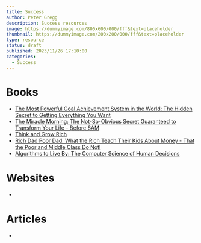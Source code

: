 ```yaml
---
title: Success
author: Peter Gregg
description: Success resources 
image: https://dummyimage.com/800x600/000/fff&text=placeholder
thumbnail: https://dummyimage.com/200x200/000/fff&text=placeholder
type: resource
status: draft
published: 2023/11/26 17:10:00
categories: 
  - Success
---
```


# Books
- [The Most Powerful Goal Achievement System in the World: The Hidden Secret to Getting Everything You Want](https://amzn.eu/d/jgN9XXi)
- [The Miracle Morning: The Not-So-Obvious Secret Guaranteed to Transform Your Life - Before 8AM](https://amzn.eu/d/d0ZqZlz)
- [Think and Grow Rich](https://amzn.eu/d/h0s7CmH)
- [Rich Dad Poor Dad: What the Rich Teach Their Kids About Money - That the Poor and Middle Class Do Not!](https://amzn.eu/d/0NUsE6t)
- [Algorithms to Live By: The Computer Science of Human Decisions](https://amzn.eu/d/gANecWZ)

# Websites
-

# Articles
-
